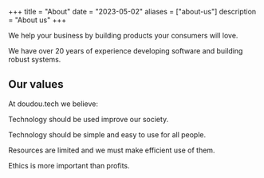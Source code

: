 +++
title = "About"
date = "2023-05-02"
aliases = ["about-us"]
description = "About us"
+++

We help your business by building products your consumers will love.

We have over 20 years of experience developing software and building robust
systems.

## Our values

At doudou.tech we believe:

Technology should be used improve our society.

Technology should be simple and easy to use for all people.

Resources are limited and we must make efficient use of them.

Ethics is more important than profits.
